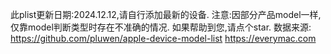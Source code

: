 此plist更新日期:2024.12.12,请自行添加最新的设备.
注意:因部分产品model一样,仅靠model判断类型时存在不准确的情况.
如果帮助到您,请点个star.
数据来源:
https://github.com/pluwen/apple-device-model-list
https://everymac.com
